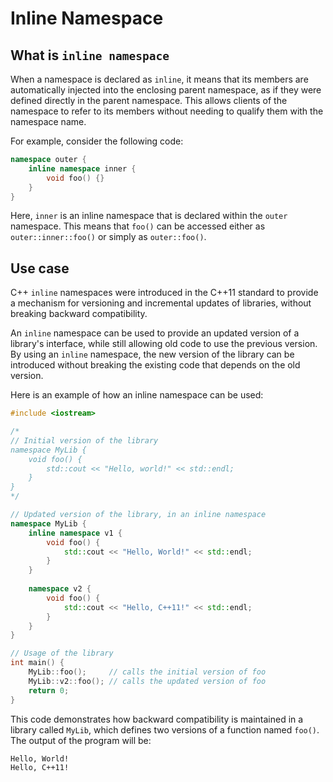 # Inline Namespace

## What is `inline namespace`
When a namespace is declared as `inline`, it means that its members are automatically injected into the enclosing parent namespace, as if they were defined directly in the parent namespace. This allows clients of the namespace to refer to its members without needing to qualify them with the namespace name.

For example, consider the following code:

```cpp
namespace outer {
    inline namespace inner {
        void foo() {}
    }
}
```

Here, `inner` is an inline namespace that is declared within the `outer` namespace. This means that `foo()` can be accessed either as `outer::inner::foo()` or simply as `outer::foo()`.

## Use case

C++ `inline` namespaces were introduced in the C++11 standard to provide a mechanism for versioning and incremental updates of libraries, without breaking backward compatibility. 

An `inline` namespace can be used to provide an updated version of a library's interface, while still allowing old code to use the previous version. By using an `inline` namespace, the new version of the library can be introduced without breaking the existing code that depends on the old version.

Here is an example of how an inline namespace can be used:

```cpp
#include <iostream>

/*
// Initial version of the library
namespace MyLib {
    void foo() {
        std::cout << "Hello, world!" << std::endl;
    }
}
*/

// Updated version of the library, in an inline namespace
namespace MyLib {
    inline namespace v1 {
        void foo() {
            std::cout << "Hello, World!" << std::endl;
        }
    }
    
    namespace v2 {
        void foo() {
            std::cout << "Hello, C++11!" << std::endl;
        }
    }
}

// Usage of the library
int main() {
    MyLib::foo();     // calls the initial version of foo
    MyLib::v2::foo(); // calls the updated version of foo
    return 0;
}
```

This code demonstrates how backward compatibility is maintained in a library called `MyLib`, which defines two versions of a function named `foo()`. The output of the program will be:

```
Hello, World!
Hello, C++11!
```